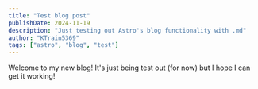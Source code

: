 ```yaml
---
title: "Test blog post"
publishDate: 2024-11-19
description: "Just testing out Astro's blog functionality with .md"
author: "KTrain5369"
tags: ["astro", "blog", "test"]
---
```


Welcome to my new blog! It's just being test out (for now) but I hope I can get it working!
